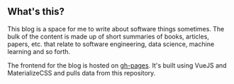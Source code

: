 ## What's this?

This blog is a space for me to write about software things sometimes. The bulk
of the content is made up of short summaries of books, articles, papers, etc.
that relate to software engineering, data science, machine learning and so
forth.

The frontend for the blog is hosted on [gh-pages](https://justamouse.com/readings).
It's built using VueJS and MaterializeCSS and pulls data from this repository.
